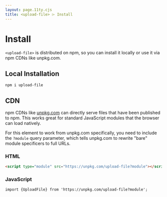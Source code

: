 ```yaml
---
layout: page.11ty.cjs
title: <upload-file> ⌲ Install
---
```


# Install

`<upload-file>` is distributed on npm, so you can install it locally or use it via npm CDNs like unpkg.com.

## Local Installation

```bash
npm i upload-file
```

## CDN

npm CDNs like [unpkg.com]() can directly serve files that have been published to npm. This works great for standard JavaScript modules that the browser can load natively.

For this element to work from unpkg.com specifically, you need to include the `?module` query parameter, which tells unpkg.com to rewrite "bare" module specificers to full URLs.

### HTML
```html
<script type="module" src="https://unpkg.com/upload-file?module"></script>
```

### JavaScript
```html
import {UploadFile} from 'https://unpkg.com/upload-file?module';
```
